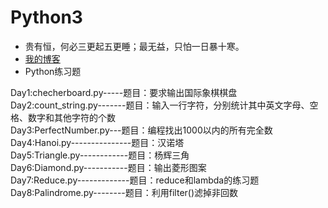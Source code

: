 # Python3
* 贵有恒，何必三更起五更睡；最无益，只怕一日暴十寒。<br>
* [我的博客](http://blog.csdn.net/c406495762 "悬停显示")<br>
* Python练习题<br>

Day1:checherboard.py-----题目：要求输出国际象棋棋盘<br>
Day2:count\_string.py-------题目：输入一行字符，分别统计其中英文字母、空格、数字和其他字符的个数<br>
Day3:PerfectNumber.py---题目：编程找出1000以内的所有完全数<br>
Day4:Hanoi.py---------------题目：汉诺塔<br>
Day5:Triangle.py------------题目：杨辉三角<br>
Day6:Diamond.py-----------题目：输出菱形图案<br>
Day7:Reduce.py-------------题目：reduce和lambda的练习题<br>
Day8:Palindrome.py--------题目：利用filter()滤掉非回数<br>
